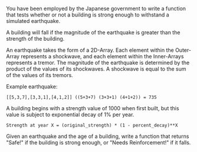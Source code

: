 You have been employed by the Japanese government to write a function that tests 
whether or not a building is strong enough to withstand a simulated earthquake.

A building will fall if the magnitude of the earthquake is greater than the 
strength of the building.

An earthquake takes the form of a 2D-Array. Each element within the Outer-Array 
represents a shockwave, and each element within the Inner-Arrays represents a 
tremor. The magnitude of the earthquake is determined by the product of the 
values of its shockwaves. A shockwave is equal to the sum of the values of its 
tremors.

Example earthquake: 

    [[5,3,7],[3,3,1],[4,1,2]] ((5+3+7) (3+3+1) (4+1+2)) = 735

A building begins with a strength value of 1000 when first built, but this value 
is subject to exponential decay of 1% per year. 

    Strength at year X = (original_strength) * (1 - percent_decay)**X

Given an earthquake and the age of a building, write a function that returns 
"Safe!" if the building is strong enough, or "Needs Reinforcement!" if it falls.
